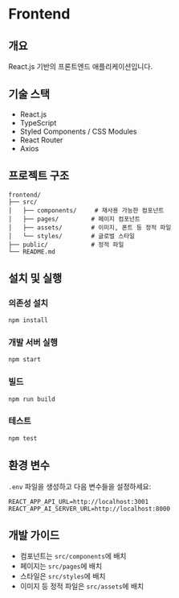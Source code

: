 # Frontend

## 개요
React.js 기반의 프론트엔드 애플리케이션입니다.

## 기술 스택
- React.js
- TypeScript
- Styled Components / CSS Modules
- React Router
- Axios

## 프로젝트 구조
```
frontend/
├── src/
│   ├── components/     # 재사용 가능한 컴포넌트
│   ├── pages/         # 페이지 컴포넌트
│   ├── assets/        # 이미지, 폰트 등 정적 파일
│   └── styles/        # 글로벌 스타일
├── public/            # 정적 파일
└── README.md
```

## 설치 및 실행

### 의존성 설치
```bash
npm install
```

### 개발 서버 실행
```bash
npm start
```

### 빌드
```bash
npm run build
```

### 테스트
```bash
npm test
```

## 환경 변수
`.env` 파일을 생성하고 다음 변수들을 설정하세요:
```
REACT_APP_API_URL=http://localhost:3001
REACT_APP_AI_SERVER_URL=http://localhost:8000
```

## 개발 가이드
- 컴포넌트는 `src/components`에 배치
- 페이지는 `src/pages`에 배치
- 스타일은 `src/styles`에 배치
- 이미지 등 정적 파일은 `src/assets`에 배치 